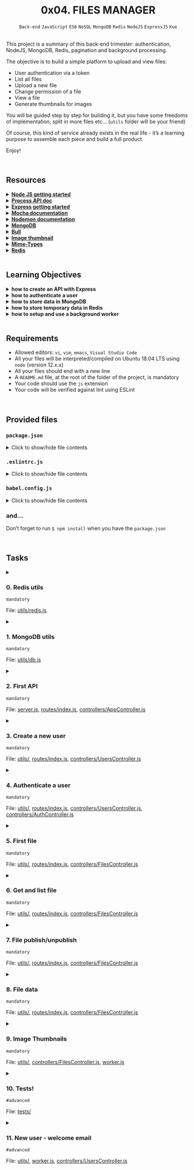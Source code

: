 <h1 align="center"><b>0x04. FILES MANAGER</b></h1>
<div align="center"><code>Back-end</code> <code>JavaScript</code> <code>ES6</code> <code>NoSQL</code> <code>MongoDB</code> <code>Redis</code> <code>NodeJS</code> <code>ExpressJS</code> <code>Kue</code></div>

<!-- <br>

## Background Context -->


<!-- <br>
<hr>
<h3><a href=>Notes</a></h3>
<hr> -->

<br>

<p>This project is a summary of this back-end trimester: authentication, NodeJS, MongoDB, Redis, pagination and background processing.</p>

<p>The objective is to build a simple platform to upload and view files:</p>

<ul>
<li>User authentication via a token </li>
<li>List all files</li>
<li>Upload a new file</li>
<li>Change permission of a file</li>
<li>View a file</li>
<li>Generate thumbnails for images</li>
</ul>

<p>You will be guided step by step for building it, but you have some freedoms of implementation, split in more files etc… (<code>utils</code> folder will be your friend)</p>

<p>Of course, this kind of service already exists in the real life - it’s a learning purpose to assemble each piece and build a full product.</p>

<p>Enjoy!</p>

<br>

## Resources
<details>
<summary><b><a href="https://nodejs.org/en/learn/getting-started/introduction-to-nodejs">Node JS getting started</a></b></summary><br>


<br><p align="center">※※※※※※※※※※※※</p><br>
</details>


<details>
<summary><b><a href=" ">Process API doc</a></b></summary><br>


<br><p align="center">※※※※※※※※※※※※</p><br>
</details>


<details>
<summary><b><a href="expressjs.com/en/starter/installing.html">Express getting started</a></b></summary><br>


<br><p align="center">※※※※※※※※※※※※</p><br>
</details>


<details>
<summary><b><a href="https://mochajs.org">Mocha documentation</a></b></summary><br>


<br><p align="center">※※※※※※※※※※※※</p><br>
</details>


<details>
<summary><b><a href="https://github.com/remy/nodemon#nodemon">Nodemon documentation</a></b></summary><br>


<br><p align="center">※※※※※※※※※※※※</p><br>
</details>


<details>
<summary><b><a href="https://github.com/mongodb/node-mongodb-native">MongoDB</a></b></summary><br>


<br><p align="center">※※※※※※※※※※※※</p><br>
</details>


<details>
<summary><b><a href="https://github.com/OptimalBits/bull">Bull</a></b></summary><br>


<br><p align="center">※※※※※※※※※※※※</p><br>
</details>


<details>
<summary><b><a href="https://www.npmjs.com/package/image-thumbnail">Image thumbnail</a></b></summary><br>


<br><p align="center">※※※※※※※※※※※※</p><br>
</details>


<details>
<summary><b><a href="https://www.npmjs.com/package/mime-types">Mime-Types</a></b></summary><br>


<br><p align="center">※※※※※※※※※※※※</p><br>
</details>


<details>
<summary><b><a href="https://github.com/redis/node-redis">Redis</a></b></summary><br>


<br><p align="center">※※※※※※※※※※※※</p><br>
</details>


<!-- <br>

**man or help:**
- `` -->

<br>

## Learning Objectives
<details>
<summary><b><a href=" "> </a>how to create an API with Express</b></summary><br>


<br><p align="center">※※※※※※※※※※※※</p><br>
</details>


<details>
<summary><b><a href=" "> </a>how to authenticate a user</b></summary><br>


<br><p align="center">※※※※※※※※※※※※</p><br>
</details>


<details>
<summary><b><a href=" "> </a>how to store data in MongoDB</b></summary><br>


<br><p align="center">※※※※※※※※※※※※</p><br>
</details>


<details>
<summary><b><a href=" "> </a>how to store temporary data in Redis</b></summary><br>


<br><p align="center">※※※※※※※※※※※※</p><br>
</details>


<details>
<summary><b><a href=" "> </a>how to setup and use a background worker</b></summary><br>


<br><p align="center">※※※※※※※※※※※※</p><br>
</details>


<br>

## Requirements
- Allowed editors: `vi`, `vim`, `emacs`, `Visual Studio Code`
- All your files will be interpreted/compiled on Ubuntu 18.04 LTS using `node` (version 12.x.x)
- All your files should end with a new line
- A `README.md` file, at the root of the folder of the project, is mandatory
- Your code should use the `js` extension
- Your code will be verified against lint using ESLint

<br>

<h2>Provided files</h2>

<h3><code>package.json</code></h3>

<details>
<summary>Click to show/hide file contents</summary>
<pre><code>
{
  "name": "files_manager",
  "version": "1.0.0",
  "description": "",
  "main": "index.js",
  "scripts": {
    "lint": "./node_modules/.bin/eslint",
    "check-lint": "lint [0-9]*.js",
    "start-server": "nodemon --exec babel-node --presets @babel/preset-env ./server.js",
    "start-worker": "nodemon --exec babel-node --presets @babel/preset-env ./worker.js",
    "dev": "nodemon --exec babel-node --presets @babel/preset-env",
    "test": "./node_modules/.bin/mocha --require @babel/register --exit" 
  },
  "author": "",
  "license": "ISC",
  "dependencies": {
    "bull": "^3.16.0",
    "chai-http": "^4.3.0",
    "express": "^4.17.1",
    "image-thumbnail": "^1.0.10",
    "mime-types": "^2.1.27",
    "mongodb": "^3.5.9",
    "redis": "^2.8.0",
    "sha1": "^1.1.1",
    "uuid": "^8.2.0"
  },
  "devDependencies": {
    "@babel/cli": "^7.8.0",
    "@babel/core": "^7.8.0",
    "@babel/node": "^7.8.0",
    "@babel/preset-env": "^7.8.2",
    "@babel/register": "^7.8.0",
    "chai": "^4.2.0",
    "chai-http": "^4.3.0",
    "mocha": "^6.2.2",
    "nodemon": "^2.0.2",
    "eslint": "^6.4.0",
    "eslint-config-airbnb-base": "^14.0.0",
    "eslint-plugin-import": "^2.18.2",
    "eslint-plugin-jest": "^22.17.0",
    "request": "^2.88.0",
    "sinon": "^7.5.0"
  }
}
</code>
</pre>
</details>

<h3><code>.eslintrc.js</code></h3>

<details>
<summary>Click to show/hide file contents</summary>
<pre><code>
module.exports = {
    env: {
      browser: false,
      es6: true,
      jest: true,
    },
    extends: [
      'airbnb-base',
      'plugin:jest/all',
    ],
    globals: {
      Atomics: 'readonly',
      SharedArrayBuffer: 'readonly',
    },
    parserOptions: {
      ecmaVersion: 2018,
      sourceType: 'module',
    },
    plugins: ['jest'],
    rules: {
      'max-classes-per-file': 'off',
      'no-underscore-dangle': 'off',
      'no-console': 'off',
      'no-shadow': 'off',
      'no-restricted-syntax': [
        'error',
        'LabeledStatement',
        'WithStatement',
      ],
    },
    overrides:[
      {
        files: ['*.js'],
        excludedFiles: 'babel.config.js',
      }
    ]
};
</code>
</pre>
</details>

<h3><code>babel.config.js</code></h3>

<details>
<summary>Click to show/hide file contents</summary>
<pre><code>
module.exports = {
    presets: [
      [
        '@babel/preset-env',
        {
          targets: {
            node: 'current',
          },
        },
      ],
    ],
};
</code>
</pre>
</details>

<h3>and…</h3>

<p>Don’t forget to run <code>$ npm install</code> when you have the <code>package.json</code></p>



<br>

## Tasks
<details>
<summary>

### 0. Redis utils
`mandatory`

File: [utils/redis.js]()
</summary>

<p>Inside the folder <code>utils</code>, create a file <code>redis.js</code> that contains the class <code>RedisClient</code>.</p>

<p><code>RedisClient</code> should have:</p>

<ul>
<li>the constructor that creates a client to Redis:

<ul>
<li>any error of the redis client must be displayed in the console (you should use <code>on('error')</code> of the redis client)</li>
</ul></li>
<li>a function <code>isAlive</code> that returns <code>true</code> when the connection to Redis is a success otherwise, <code>false</code></li>
<li>an asynchronous function <code>get</code> that takes a string key as argument and returns the Redis value stored for this key</li>
<li>an asynchronous function <code>set</code> that takes a string key, a value and a duration in second as arguments to store it in Redis (with an expiration set by the duration argument)</li>
<li>an asynchronous function <code>del</code> that takes a string key as argument and remove the value in Redis for this key</li>
</ul>

<p>After the class definition, create and export an instance of <code>RedisClient</code> called <code>redisClient</code>.</p>

<pre><code>bob@dylan:~$ cat main.js
import redisClient from './utils/redis';

(async () =&gt; {
    console.log(redisClient.isAlive());
    console.log(await redisClient.get('myKey'));
    await redisClient.set('myKey', 12, 5);
    console.log(await redisClient.get('myKey'));

    setTimeout(async () =&gt; {
        console.log(await redisClient.get('myKey'));
    }, 1000*10)
})();

bob@dylan:~$ npm run dev main.js
true
null
12
null
bob@dylan:~$ 
</code></pre>

</details>

<details>
<summary>

### 1. MongoDB utils
`mandatory`

File: [utils/db.js]()
</summary>

<p>Inside the folder <code>utils</code>, create a file <code>db.js</code> that contains the class <code>DBClient</code>.</p>

<p><code>DBClient</code> should have:</p>

<ul>
<li>the constructor that creates a client to MongoDB:

<ul>
<li>host: from the environment variable <code>DB_HOST</code> or default: <code>localhost</code></li>
<li>port: from the environment variable <code>DB_PORT</code> or default: <code>27017</code></li>
<li>database: from the environment variable <code>DB_DATABASE</code> or default: <code>files_manager</code></li>
</ul></li>
<li>a function <code>isAlive</code> that returns <code>true</code> when the connection to MongoDB is a success otherwise, <code>false</code></li>
<li>an asynchronous function <code>nbUsers</code> that returns the number of documents in the collection <code>users</code></li>
<li>an asynchronous function <code>nbFiles</code> that returns the number of documents in the collection <code>files</code></li>
</ul>

<p>After the class definition, create and export an instance of <code>DBClient</code> called <code>dbClient</code>.</p>

<pre><code>bob@dylan:~$ cat main.js
import dbClient from './utils/db';

const waitConnection = () =&gt; {
    return new Promise((resolve, reject) =&gt; {
        let i = 0;
        const repeatFct = async () =&gt; {
            await setTimeout(() =&gt; {
                i += 1;
                if (i &gt;= 10) {
                    reject()
                }
                else if(!dbClient.isAlive()) {
                    repeatFct()
                }
                else {
                    resolve()
                }
            }, 1000);
        };
        repeatFct();
    })
};

(async () =&gt; {
    console.log(dbClient.isAlive());
    await waitConnection();
    console.log(dbClient.isAlive());
    console.log(await dbClient.nbUsers());
    console.log(await dbClient.nbFiles());
})();

bob@dylan:~$ npm run dev main.js
false
true
4
30
bob@dylan:~$ 
</code></pre>

</details>

<details>
<summary>

### 2. First API
`mandatory`

File: [server.js](), [routes/index.js](), [controllers/AppController.js]()
</summary>

<p>Inside <code>server.js</code>, create the Express server:</p>

<ul>
<li>it should listen on the port set by the environment variable <code>PORT</code> or by default 5000</li>
<li>it should load all routes from the file <code>routes/index.js</code></li>
</ul>

<p>Inside the folder <code>routes</code>, create a file <code>index.js</code> that contains all endpoints of our API:</p>

<ul>
<li><code>GET /status</code> =&gt; <code>AppController.getStatus</code></li>
<li><code>GET /stats</code> =&gt; <code>AppController.getStats</code></li>
</ul>

<p>Inside the folder <code>controllers</code>, create a file <code>AppController.js</code> that contains the definition of the 2 endpoints:</p>

<ul>
<li><code>GET /status</code> should return if Redis is alive and if the DB is alive too by using the 2 utils created previously: <code>{ "redis": true, "db": true }</code> with a status code 200</li>
<li><code>GET /stats</code> should return the number of users and files in DB: <code>{ "users": 12, "files": 1231 }</code> with a status code 200

<ul>
<li><code>users</code> collection must be used for counting all users</li>
<li><code>files</code> collection must be used for counting all files</li>
</ul></li>
</ul>

<p><strong>Terminal 1:</strong></p>

<pre><code>bob@dylan:~$ npm run start-server
Server running on port 5000
...
</code></pre>

<p><strong>Terminal 2:</strong></p>

<pre><code>bob@dylan:~$ curl 0.0.0.0:5000/status ; echo ""
{"redis":true,"db":true}
bob@dylan:~$ 
bob@dylan:~$ curl 0.0.0.0:5000/stats ; echo ""
{"users":4,"files":30}
bob@dylan:~$ 
</code></pre>

</details>

<details>
<summary>

### 3. Create a new user
`mandatory`

File: [utils/](), [routes/index.js](), [controllers/UsersController.js]()
</summary>

<p>Now that we have a simple API, it’s time to add users to our database.</p>

<p>In the file <code>routes/index.js</code>,  add a new endpoint:</p>

<ul>
<li><code>POST /users</code> =&gt; <code>UsersController.postNew</code></li>
</ul>

<p>Inside <code>controllers</code>, add a file <code>UsersController.js</code> that contains the new endpoint:</p>

<p><code>POST /users</code> should create a new user in DB:</p>

<ul>
<li>To create a user, you must specify an <code>email</code> and a <code>password</code> </li>
<li>If the <code>email</code> is missing, return an error <code>Missing email</code> with a status code 400</li>
<li>If the <code>password</code> is missing, return an error <code>Missing password</code> with a status code 400</li>
<li>If the <code>email</code> already exists in DB, return an error <code>Already exist</code> with a status code 400</li>
<li>The <code>password</code> must be stored after being hashed in <code>SHA1</code></li>
<li>The endpoint is returning the new user with only the <code>email</code> and the <code>id</code> (auto generated by MongoDB) with a status code 201</li>
<li>The new user must be saved in the collection <code>users</code>:

<ul>
<li><code>email</code>: same as the value received</li>
<li><code>password</code>: <code>SHA1</code> value of the value received</li>
</ul></li>
</ul>

<pre><code>bob@dylan:~$ curl 0.0.0.0:5000/users -XPOST -H "Content-Type: application/json" -d '{ "email": "bob@dylan.com", "password": "toto1234!" }' ; echo ""
{"id":"5f1e7d35c7ba06511e683b21","email":"bob@dylan.com"}
bob@dylan:~$ 
bob@dylan:~$ echo 'db.users.find()' | mongo files_manager
{ "_id" : ObjectId("5f1e7d35c7ba06511e683b21"), "email" : "bob@dylan.com", "password" : "89cad29e3ebc1035b29b1478a8e70854f25fa2b2" }
bob@dylan:~$ 
bob@dylan:~$ 
bob@dylan:~$ curl 0.0.0.0:5000/users -XPOST -H "Content-Type: application/json" -d '{ "email": "bob@dylan.com", "password": "toto1234!" }' ; echo ""
{"error":"Already exist"}
bob@dylan:~$ 
bob@dylan:~$ curl 0.0.0.0:5000/users -XPOST -H "Content-Type: application/json" -d '{ "email": "bob@dylan.com" }' ; echo ""
{"error":"Missing password"}
bob@dylan:~$ 
</code></pre>

</details>

<details>
<summary>

### 4. Authenticate a user
`mandatory`

File: [utils/](), [routes/index.js](), [controllers/UsersController.js](), [controllers/AuthController.js]()
</summary>

<p>In the file <code>routes/index.js</code>,  add 3 new endpoints:</p>

<ul>
<li><code>GET /connect</code> =&gt; <code>AuthController.getConnect</code></li>
<li><code>GET /disconnect</code> =&gt; <code>AuthController.getDisconnect</code></li>
<li><code>GET /users/me</code> =&gt; <code>UserController.getMe</code></li>
</ul>

<p>Inside <code>controllers</code>, add a file <code>AuthController.js</code> that contains new endpoints:</p>

<p><code>GET /connect</code> should sign-in the user by generating a new authentication token:</p>

<ul>
<li>By using the header <code>Authorization</code> and the technique of the Basic auth (Base64 of the <code>&lt;email&gt;:&lt;password&gt;</code>), find the user associate to this email and with this password (reminder: we are storing the SHA1 of the password)</li>
<li>If no user has been found, return an error <code>Unauthorized</code> with a status code 401</li>
<li>Otherwise:

<ul>
<li>Generate a random string (using <code>uuidv4</code>) as token</li>
<li>Create a key: <code>auth_&lt;token&gt;</code> </li>
<li>Use this key for storing in Redis (by using the <code>redisClient</code> create previously) the user ID for 24 hours</li>
<li>Return this token: <code>{ "token": "155342df-2399-41da-9e8c-458b6ac52a0c" }</code> with a status code 200</li>
</ul></li>
</ul>

<p>Now, we have a way to identify a user, create a token (= avoid to store the password on any front-end) and use this token for 24h to access to the API!</p>

<p>Every authenticated endpoints of our API will look at this token inside the header <code>X-Token</code>.</p>

<p><code>GET /disconnect</code> should sign-out the user based on the token:</p>

<ul>
<li>Retrieve the user based on the token:

<ul>
<li>If not found, return an error <code>Unauthorized</code> with a status code 401</li>
<li>Otherwise, delete the token in Redis and return nothing with a status code 204</li>
</ul></li>
</ul>

<p>Inside the file <code>controllers/UsersController.js</code> add a new endpoint:</p>

<p><code>GET /users/me</code> should retrieve the user base on the token used:</p>

<ul>
<li>Retrieve the user based on the token:

<ul>
<li>If not found, return an error <code>Unauthorized</code> with a status code 401</li>
<li>Otherwise, return the user object (<code>email</code> and <code>id</code> only)</li>
</ul></li>
</ul>

<pre><code>bob@dylan:~$ curl 0.0.0.0:5000/connect -H "Authorization: Basic Ym9iQGR5bGFuLmNvbTp0b3RvMTIzNCE=" ; echo ""
{"token":"031bffac-3edc-4e51-aaae-1c121317da8a"}
bob@dylan:~$ 
bob@dylan:~$ curl 0.0.0.0:5000/users/me -H "X-Token: 031bffac-3edc-4e51-aaae-1c121317da8a" ; echo ""
{"id":"5f1e7cda04a394508232559d","email":"bob@dylan.com"}
bob@dylan:~$ 
bob@dylan:~$ curl 0.0.0.0:5000/disconnect -H "X-Token: 031bffac-3edc-4e51-aaae-1c121317da8a" ; echo ""

bob@dylan:~$ curl 0.0.0.0:5000/users/me -H "X-Token: 031bffac-3edc-4e51-aaae-1c121317da8a" ; echo ""
{"error":"Unauthorized"}
bob@dylan:~$ 
</code></pre>

</details>

<details>
<summary>

### 5. First file
`mandatory`

File: [utils/](), [routes/index.js](), [controllers/FilesController.js]()
</summary>

<p>In the file <code>routes/index.js</code>,  add a new endpoint:</p>

<ul>
<li><code>POST /files</code> =&gt; <code>FilesController.postUpload</code></li>
</ul>

<p>Inside <code>controllers</code>, add a file <code>FilesController.js</code> that contains the new endpoint:</p>

<p><code>POST /files</code> should create a new file in DB and in disk:</p>

<ul>
<li>Retrieve the user based on the token:

<ul>
<li>If not found, return an error <code>Unauthorized</code> with a status code 401</li>
</ul></li>
<li>To create a file, you must specify:

<ul>
<li><code>name</code>: as filename</li>
<li><code>type</code>: either <code>folder</code>, <code>file</code> or <code>image</code></li>
<li><code>parentId</code>: (optional) as ID of the parent (default: 0 -&gt; the root)</li>
<li><code>isPublic</code>: (optional) as boolean to define if the file is public or not (default: false)</li>
<li><code>data</code>: (only for <code>type=file|image</code>) as Base64 of the file content</li>
</ul></li>
<li>If the <code>name</code> is missing, return an error <code>Missing name</code> with a status code 400</li>
<li>If the <code>type</code> is missing or not part of the list of accepted type, return an error <code>Missing type</code> with a status code 400</li>
<li>If the <code>data</code> is missing and <code>type != folder</code>, return an error <code>Missing data</code> with a status code 400</li>
<li>If the <code>parentId</code> is set:

<ul>
<li>If no file is present in DB for this <code>parentId</code>, return an error <code>Parent not found</code> with a status code 400</li>
<li>If the file present in DB for this <code>parentId</code> is not of type <code>folder</code>, return an error <code>Parent is not a folder</code> with a status code 400</li>
</ul></li>
<li>The user ID should be added to the document saved in DB - as owner of a file</li>
<li>If the type is <code>folder</code>, add the new file document in the DB and return the new file with a status code 201</li>
<li>Otherwise:

<ul>
<li>All file will be stored locally in a folder (to create automatically if not present):

<ul>
<li>The relative path of this folder is given by the environment variable <code>FOLDER_PATH</code> </li>
<li>If this variable is not present or empty, use <code>/tmp/files_manager</code> as storing folder path</li>
</ul></li>
<li>Create a local path in the storing folder with filename a UUID </li>
<li>Store the file in clear (reminder: <code>data</code> contains the Base64 of the file) in this local path</li>
<li>Add the new file document in the collection <code>files</code> with these attributes:

<ul>
<li><code>userId</code>: ID of the owner document (owner from the authentication)</li>
<li><code>name</code>: same as the value received</li>
<li><code>type</code>: same as the value received</li>
<li><code>isPublic</code>: same as the value received</li>
<li><code>parentId</code>: same as the value received - if not present: 0</li>
<li><code>localPath</code>: for a <code>type=file|image</code>, the absolute path to the file save in local</li>
</ul></li>
<li>Return the new file with a status code 201</li>
</ul></li>
</ul>

<pre><code>bob@dylan:~$ curl 0.0.0.0:5000/connect -H "Authorization: Basic Ym9iQGR5bGFuLmNvbTp0b3RvMTIzNCE=" ; echo ""
{"token":"f21fb953-16f9-46ed-8d9c-84c6450ec80f"}
bob@dylan:~$ 
bob@dylan:~$ curl -XPOST 0.0.0.0:5000/files -H "X-Token: f21fb953-16f9-46ed-8d9c-84c6450ec80f" -H "Content-Type: application/json" -d '{ "name": "myText.txt", "type": "file", "data": "SGVsbG8gV2Vic3RhY2shCg==" }' ; echo ""
{"id":"5f1e879ec7ba06511e683b22","userId":"5f1e7cda04a394508232559d","name":"myText.txt","type":"file","isPublic":false,"parentId":0}
bob@dylan:~$
bob@dylan:~$ ls /tmp/files_manager/
2a1f4fc3-687b-491a-a3d2-5808a02942c9
bob@dylan:~$
bob@dylan:~$ cat /tmp/files_manager/2a1f4fc3-687b-491a-a3d2-5808a02942c9 
Hello Webstack!
bob@dylan:~$
bob@dylan:~$ curl -XPOST 0.0.0.0:5000/files -H "X-Token: f21fb953-16f9-46ed-8d9c-84c6450ec80f" -H "Content-Type: application/json" -d '{ "name": "images", "type": "folder" }' ; echo ""
{"id":"5f1e881cc7ba06511e683b23","userId":"5f1e7cda04a394508232559d","name":"images","type":"folder","isPublic":false,"parentId":0}
bob@dylan:~$
bob@dylan:~$ cat image_upload.py
import base64
import requests
import sys

file_path = sys.argv[1]
file_name = file_path.split('/')[-1]

file_encoded = None
with open(file_path, "rb") as image_file:
    file_encoded = base64.b64encode(image_file.read()).decode('utf-8')

r_json = { 'name': file_name, 'type': 'image', 'isPublic': True, 'data': file_encoded, 'parentId': sys.argv[3] }
r_headers = { 'X-Token': sys.argv[2] }

r = requests.post("http://0.0.0.0:5000/files", json=r_json, headers=r_headers)
print(r.json())

bob@dylan:~$
bob@dylan:~$ python image_upload.py image.png f21fb953-16f9-46ed-8d9c-84c6450ec80f 5f1e881cc7ba06511e683b23
{'id': '5f1e8896c7ba06511e683b25', 'userId': '5f1e7cda04a394508232559d', 'name': 'image.png', 'type': 'image', 'isPublic': True, 'parentId': '5f1e881cc7ba06511e683b23'}
bob@dylan:~$
bob@dylan:~$ echo 'db.files.find()' | mongo files_manager
{ "_id" : ObjectId("5f1e881cc7ba06511e683b23"), "userId" : ObjectId("5f1e7cda04a394508232559d"), "name" : "images", "type" : "folder", "parentId" : "0" }
{ "_id" : ObjectId("5f1e879ec7ba06511e683b22"), "userId" : ObjectId("5f1e7cda04a394508232559d"), "name" : "myText.txt", "type" : "file", "parentId" : "0", "isPublic" : false, "localPath" : "/tmp/files_manager/2a1f4fc3-687b-491a-a3d2-5808a02942c9" }
{ "_id" : ObjectId("5f1e8896c7ba06511e683b25"), "userId" : ObjectId("5f1e7cda04a394508232559d"), "name" : "image.png", "type" : "image", "parentId" : ObjectId("5f1e881cc7ba06511e683b23"), "isPublic" : true, "localPath" : "/tmp/files_manager/51997b88-5c42-42c2-901e-e7f4e71bdc47" }
bob@dylan:~$
bob@dylan:~$ ls /tmp/files_manager/
2a1f4fc3-687b-491a-a3d2-5808a02942c9   51997b88-5c42-42c2-901e-e7f4e71bdc47
bob@dylan:~$
</code></pre>

</details>

<details>
<summary>

### 6. Get and list file
`mandatory`

File: [utils/](), [routes/index.js](), [controllers/FilesController.js]()
</summary>

<p>In the file <code>routes/index.js</code>,  add 2 new endpoints:</p>

<ul>
<li><code>GET /files/:id</code> =&gt; <code>FilesController.getShow</code></li>
<li><code>GET /files</code> =&gt; <code>FilesController.getIndex</code></li>
</ul>

<p>In the file <code>controllers/FilesController.js</code>, add the 2 new endpoints:</p>

<p><code>GET /files/:id</code> should retrieve the file document based on the ID:</p>

<ul>
<li>Retrieve the user based on the token:

<ul>
<li>If not found, return an error <code>Unauthorized</code> with a status code 401</li>
</ul></li>
<li>If no file document is linked to the user and the ID passed as parameter, return an error <code>Not found</code> with a status code 404</li>
<li>Otherwise, return the file document</li>
</ul>

<p><code>GET /files</code> should retrieve all users file documents for a specific <code>parentId</code> and with pagination:</p>

<ul>
<li>Retrieve the user based on the token:

<ul>
<li>If not found, return an error <code>Unauthorized</code> with a status code 401</li>
</ul></li>
<li>Based on the query parameters <code>parentId</code> and <code>page</code>, return the list of file document

<ul>
<li><code>parentId</code>:

<ul>
<li>No validation of <code>parentId</code> needed - if the <code>parentId</code> is not linked to any user folder, returns an empty list</li>
<li>By default, <code>parentId</code> is equal to 0 = the root</li>
</ul></li>
<li>Pagination:

<ul>
<li>Each page should be 20 items max</li>
<li><code>page</code> query parameter starts at 0 for the first page. If equals to 1, it means it’s the second page (form the 20th to the 40th), etc…</li>
<li>Pagination can be done directly by the <code>aggregate</code> of MongoDB</li>
</ul></li>
</ul></li>
</ul>

<pre><code>bob@dylan:~$ curl 0.0.0.0:5000/connect -H "Authorization: Basic Ym9iQGR5bGFuLmNvbTp0b3RvMTIzNCE=" ; echo ""
{"token":"f21fb953-16f9-46ed-8d9c-84c6450ec80f"}
bob@dylan:~$ 
bob@dylan:~$ curl -XGET 0.0.0.0:5000/files -H "X-Token: f21fb953-16f9-46ed-8d9c-84c6450ec80f" ; echo ""
[{"id":"5f1e879ec7ba06511e683b22","userId":"5f1e7cda04a394508232559d","name":"myText.txt","type":"file","isPublic":false,"parentId":0},{"id":"5f1e881cc7ba06511e683b23","userId":"5f1e7cda04a394508232559d","name":"images","type":"folder","isPublic":false,"parentId":0},{"id":"5f1e8896c7ba06511e683b25","userId":"5f1e7cda04a394508232559d","name":"image.png","type":"image","isPublic":true,"parentId":"5f1e881cc7ba06511e683b23"}]
bob@dylan:~$
bob@dylan:~$ curl -XGET 0.0.0.0:5000/files?parentId=5f1e881cc7ba06511e683b23 -H "X-Token: f21fb953-16f9-46ed-8d9c-84c6450ec80f" ; echo ""
[{"id":"5f1e8896c7ba06511e683b25","userId":"5f1e7cda04a394508232559d","name":"image.png","type":"image","isPublic":true,"parentId":"5f1e881cc7ba06511e683b23"}]
bob@dylan:~$
bob@dylan:~$ curl -XGET 0.0.0.0:5000/files/5f1e8896c7ba06511e683b25 -H "X-Token: f21fb953-16f9-46ed-8d9c-84c6450ec80f" ; echo ""
{"id":"5f1e8896c7ba06511e683b25","userId":"5f1e7cda04a394508232559d","name":"image.png","type":"image","isPublic":true,"parentId":"5f1e881cc7ba06511e683b23"}
bob@dylan:~$
</code></pre>

</details>

<details>
<summary>

### 7. File publish/unpublish
`mandatory`

File: [utils/](), [routes/index.js](), [controllers/FilesController.js]()
</summary>

<p>In the file <code>routes/index.js</code>,  add 2 new endpoints:</p>

<ul>
<li><code>PUT /files/:id/publish</code> =&gt; <code>FilesController.putPublish</code></li>
<li><code>PUT /files/:id/publish</code> =&gt; <code>FilesController.putUnpublish</code></li>
</ul>

<p>In the file <code>controllers/FilesController.js</code>, add the 2 new endpoints:</p>

<p><code>PUT /files/:id/publish</code> should set <code>isPublic</code> to <code>true</code> on the file document based on the ID:</p>

<ul>
<li>Retrieve the user based on the token:

<ul>
<li>If not found, return an error <code>Unauthorized</code> with a status code 401</li>
</ul></li>
<li>If no file document is linked to the user and the ID passed as parameter, return an error <code>Not found</code> with a status code 404</li>
<li>Otherwise:

<ul>
<li>Update the value of <code>isPublic</code> to <code>true</code> </li>
<li>And return the file document with a status code 200</li>
</ul></li>
</ul>

<p><code>PUT /files/:id/unpublish</code> should set <code>isPublic</code> to <code>false</code> on the file document based on the ID:</p>

<ul>
<li>Retrieve the user based on the token:

<ul>
<li>If not found, return an error <code>Unauthorized</code> with a status code 401</li>
</ul></li>
<li>If no file document is linked to the user and the ID passed as parameter, return an error <code>Not found</code> with a status code 404</li>
<li>Otherwise:

<ul>
<li>Update the value of <code>isPublic</code> to <code>false</code> </li>
<li>And return the file document with a status code 200</li>
</ul></li>
</ul>

<pre><code>bob@dylan:~$ curl 0.0.0.0:5000/connect -H "Authorization: Basic Ym9iQGR5bGFuLmNvbTp0b3RvMTIzNCE=" ; echo ""
{"token":"f21fb953-16f9-46ed-8d9c-84c6450ec80f"}
bob@dylan:~$ 
bob@dylan:~$ curl -XGET 0.0.0.0:5000/files/5f1e8896c7ba06511e683b25 -H "X-Token: f21fb953-16f9-46ed-8d9c-84c6450ec80f" ; echo ""
{"id":"5f1e8896c7ba06511e683b25","userId":"5f1e7cda04a394508232559d","name":"image.png","type":"image","isPublic":false,"parentId":"5f1e881cc7ba06511e683b23"}
bob@dylan:~$
bob@dylan:~$ curl -XPUT 0.0.0.0:5000/files/5f1e8896c7ba06511e683b25/publish -H "X-Token: f21fb953-16f9-46ed-8d9c-84c6450ec80f" ; echo ""
{"id":"5f1e8896c7ba06511e683b25","userId":"5f1e7cda04a394508232559d","name":"image.png","type":"image","isPublic":true,"parentId":"5f1e881cc7ba06511e683b23"}
bob@dylan:~$ 
bob@dylan:~$ curl -XPUT 0.0.0.0:5000/files/5f1e8896c7ba06511e683b25/unpublish -H "X-Token: f21fb953-16f9-46ed-8d9c-84c6450ec80f" ; echo ""
{"id":"5f1e8896c7ba06511e683b25","userId":"5f1e7cda04a394508232559d","name":"image.png","type":"image","isPublic":false,"parentId":"5f1e881cc7ba06511e683b23"}
bob@dylan:~$ 
</code></pre>

</details>

<details>
<summary>

### 8. File data
`mandatory`

File: [utils/](), [routes/index.js](), [controllers/FilesController.js]()
</summary>

<p>In the file <code>routes/index.js</code>,  add one new endpoint:</p>

<ul>
<li><code>GET /files/:id/data</code> =&gt; <code>FilesController.getFile</code></li>
</ul>

<p>In the file <code>controllers/FilesController.js</code>, add the new endpoint:</p>

<p><code>GET /files/:id/data</code> should return the content of the file document based on the ID:</p>

<ul>
<li>If no file document is linked to the ID passed as parameter, return an error <code>Not found</code> with a status code 404</li>
<li>If the file document (folder or file) is not public (<code>isPublic: false</code>) and no user authenticate or not the owner of the file, return an error <code>Not found</code> with a status code 404</li>
<li>If the type of the file document is <code>folder</code>, return an error <code>A folder doesn't have content</code> with a status code 400</li>
<li>If the file is not locally present, return an error <code>Not found</code> with a status code 404</li>
<li>Otherwise:

<ul>
<li>By using the module <code>mime-types</code>, get the <a href="https://intranet.alxswe.com/rltoken/buV7HGNuNMB5ZCUH0LdECw" title="MIME-type" target="_blank">MIME-type</a> based on the <code>name</code> of the file</li>
<li>Return the content of the file with the correct MIME-type</li>
</ul></li>
</ul>

<pre><code>bob@dylan:~$ curl 0.0.0.0:5000/connect -H "Authorization: Basic Ym9iQGR5bGFuLmNvbTp0b3RvMTIzNCE=" ; echo ""
{"token":"f21fb953-16f9-46ed-8d9c-84c6450ec80f"}
bob@dylan:~$ 
bob@dylan:~$ curl -XPUT 0.0.0.0:5000/files/5f1e879ec7ba06511e683b22/unpublish -H "X-Token: f21fb953-16f9-46ed-8d9c-84c6450ec80f" ; echo ""
{"id":"5f1e879ec7ba06511e683b22","userId":"5f1e7cda04a394508232559d","name":"myText.txt","type":"file","isPublic":false,"parentId":0}
bob@dylan:~$ 
bob@dylan:~$ curl -XGET 0.0.0.0:5000/files/5f1e879ec7ba06511e683b22/data -H "X-Token: f21fb953-16f9-46ed-8d9c-84c6450ec80f" ; echo ""
Hello Webstack!

bob@dylan:~$ curl -XGET 0.0.0.0:5000/files/5f1e879ec7ba06511e683b22/data ; echo ""
{"error":"Not found"}
bob@dylan:~$ 
bob@dylan:~$ curl -XPUT 0.0.0.0:5000/files/5f1e879ec7ba06511e683b22/publish -H "X-Token: f21fb953-16f9-46ed-8d9c-84c6450ec80f" ; echo ""
{"id":"5f1e879ec7ba06511e683b22","userId":"5f1e7cda04a394508232559d","name":"myText.txt","type":"file","isPublic":true,"parentId":0}
bob@dylan:~$ 
bob@dylan:~$ curl -XGET 0.0.0.0:5000/files/5f1e879ec7ba06511e683b22/data ; echo ""
Hello Webstack!

bob@dylan:~$
</code></pre>

</details>

<details>
<summary>

### 9. Image Thumbnails
`mandatory`

File: [utils/](), [controllers/FilesController.js](), [worker.js]()
</summary>

<p>Update the endpoint <code>POST /files</code> endpoint to start a background processing for generating thumbnails for a file of type <code>image</code>:</p>

<ul>
<li>Create a <code>Bull</code> queue <code>fileQueue</code> </li>
<li>When a new image is stored (in local and in DB), add a job to this queue with the <code>userId</code> and <code>fileId</code></li>
</ul>

<p>Create a file <code>worker.js</code>:</p>

<ul>
<li>By using the module <code>Bull</code>, create a queue <code>fileQueue</code></li>
<li>Process this queue:

<ul>
<li>If <code>fileId</code> is not present in the job, raise an error <code>Missing fileId</code></li>
<li>If <code>userId</code> is not present in the job, raise an error <code>Missing userId</code></li>
<li>If no document is found in DB based on the <code>fileId</code> and <code>userId</code>, raise an error <code>File not found</code></li>
<li>By using the module <code>image-thumbnail</code>, generate 3 thumbnails with <code>width</code> = 500, 250 and 100 - store each result on the same location of the original file by appending <code>_&lt;width size&gt;</code></li>
</ul></li>
</ul>

<p>Update the endpoint <code>GET /files/:id/data</code> to accept a query parameter <code>size</code>:</p>

<ul>
<li><code>size</code> can be <code>500</code>, <code>250</code> or <code>100</code></li>
<li>Based on <code>size</code>, return the correct local file</li>
<li>If the local file doesn’t exist, return an error <code>Not found</code> with a status code 404</li>
</ul>

<p><strong>Terminal 3:</strong> (start the worker)</p>

<pre><code>bob@dylan:~$ npm run start-worker
...
</code></pre>

<p><strong>Terminal 2:</strong></p>

<pre><code>bob@dylan:~$ curl 0.0.0.0:5000/connect -H "Authorization: Basic Ym9iQGR5bGFuLmNvbTp0b3RvMTIzNCE=" ; echo ""
{"token":"f21fb953-16f9-46ed-8d9c-84c6450ec80f"}
bob@dylan:~$ 
bob@dylan:~$ python image_upload.py image.png f21fb953-16f9-46ed-8d9c-84c6450ec80f 5f1e881cc7ba06511e683b23
{'id': '5f1e8896c7ba06511e683b25', 'userId': '5f1e7cda04a394508232559d', 'name': 'image.png', 'type': 'image', 'isPublic': True, 'parentId': '5f1e881cc7ba06511e683b23'}
bob@dylan:~$ ls /tmp/files_manager/
2a1f4fc3-687b-491a-a3d2-5808a02942c9   51997b88-5c42-42c2-901e-e7f4e71bdc47   6dc53397-8491-4b7c-8273-f748b1a031cb   6dc53397-8491-4b7c-8273-f748b1a031cb_100   6dc53397-8491-4b7c-8273-f748b1a031cb_250    6dc53397-8491-4b7c-8273-f748b1a031cb_500
bob@dylan:~$ 
bob@dylan:~$ curl -XGET 0.0.0.0:5000/files/5f1e8896c7ba06511e683b25/data -so new_image.png ; file new_image.png
new_image.png: PNG image data, 471 x 512, 8-bit/color RGBA, non-interlaced
bob@dylan:~$ 
bob@dylan:~$ curl -XGET 0.0.0.0:5000/files/5f1e8896c7ba06511e683b25/data?size=100 -so new_image.png ; file new_image.png
new_image.png: PNG image data, 100 x 109, 8-bit/color RGBA, non-interlaced
bob@dylan:~$ 
bob@dylan:~$ curl -XGET 0.0.0.0:5000/files/5f1e8896c7ba06511e683b25/data?size=250 -so new_image.png ; file new_image.png
new_image.png: PNG image data, 250 x 272, 8-bit/color RGBA, non-interlaced
bob@dylan:~$
</code></pre>

</details>

<details>
<summary>

### 10. Tests!
`#advanced`

File: [tests/]()
</summary>


</details>

<details>
<summary>

### 11. New user - welcome email
`#advanced`

File: [utils/](), [worker.js](), [controllers/UsersController.js]()
</summary>


</details>

